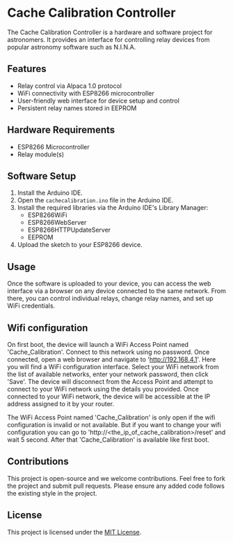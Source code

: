 # Cache Calibration Controller

The Cache Calibration Controller is a hardware and software project for 
astronomers. It provides an interface for controlling relay devices from 
popular astronomy software such as N.I.N.A. 

## Features

- Relay control via Alpaca 1.0 protocol
- WiFi connectivity with ESP8266 microcontroller
- User-friendly web interface for device setup and control
- Persistent relay names stored in EEPROM

## Hardware Requirements

- ESP8266 Microcontroller
- Relay module(s)

## Software Setup

1. Install the Arduino IDE.
2. Open the `cachecalibration.ino` file in the Arduino IDE.
3. Install the required libraries via the Arduino IDE's Library Manager:
    - ESP8266WiFi
    - ESP8266WebServer
    - ESP8266HTTPUpdateServer
    - EEPROM
4. Upload the sketch to your ESP8266 device.

## Usage

Once the software is uploaded to your device, you can access the web 
interface via a browser on any device connected to the same network. 
From there, you can control individual relays, change relay names, and 
set up WiFi credentials.

## Wifi configuration

On first boot, the device will launch a WiFi Access Point named 'Cache_Calibration'.
Connect to this network using no password.
Once connected, open a web browser and navigate to 'http://192.168.4.1'.
Here you will find a WiFi configuration interface. Select your WiFi network from the list
of available networks, enter your network password, then click 'Save'.
The device will disconnect from the Access Point and attempt to connect to your WiFi network
using the details you provided. Once connected to your WiFi network, the device will be accessible
at the IP address assigned to it by your router.

The WiFi Access Point named 'Cache_Calibration' is only open if the wifi configuration is invalid
or not available. But if you want to change your wifi configuration 
you can go to 'http://<the_ip_of_cache_calibration>/reset' and wait 5 second.
After that 'Cache_Calibration' is available like first boot.

## Contributions

This project is open-source and we welcome contributions. Feel free to 
fork the project and submit pull requests. Please ensure any added 
code follows the existing style in the project. 

## License

This project is licensed under the [MIT License](LICENSE).

